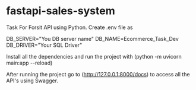# fastapi-sales-system
Task For Forsit API using Python.
Create .env file as

DB_SERVER="You DB server name"
DB_NAME=Ecommerce_Task_Dev
DB_DRIVER="Your SQL Driver"


Install all the dependencies and run the project with (python -m uvicorn main:app --reload)

After running the project go to (http://127.0.0.1:8000/docs) to access all the API's using Swagger.
